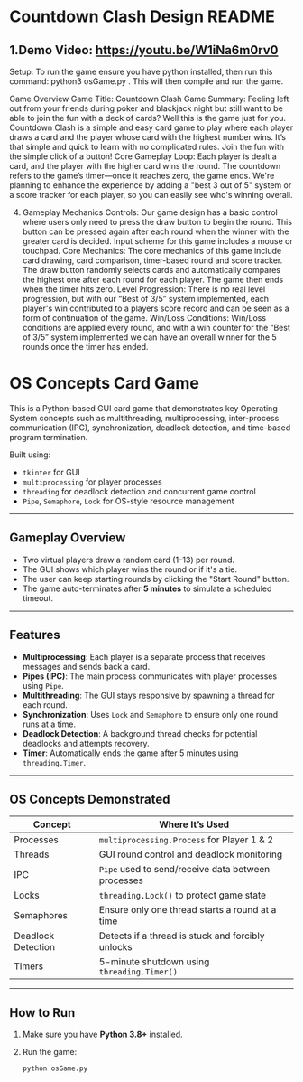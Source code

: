 # Countdown Clash Design README 

## 1.Demo Video: https://youtu.be/W1iNa6m0rv0

Setup:
To run the game ensure you have python installed, then run this command: python3 osGame.py . This will then compile and run the game. 


Game Overview
Game Title: Countdown Clash
Game Summary: Feeling left out from your friends during poker and blackjack night but still want to be able to join the fun with a deck of cards? Well this is the game just for you. Countdown Clash is a simple and easy card game to play where each player draws a card and the player whose card with the highest number wins. It’s that simple and quick to learn with no complicated rules. Join the fun with the simple click of a button!
Core Gameplay Loop: Each player is dealt a card, and the player with the higher card wins the round. The countdown refers to the game’s timer—once it reaches zero, the game ends. We're planning to enhance the experience by adding a "best 3 out of 5" system or a score tracker for each player, so you can easily see who's winning overall.

   4. Gameplay Mechanics
Controls: Our game design has a basic control where users only need to press the draw button to begin the round. This button can be pressed again after each round when the winner with the greater card is decided. Input scheme for this game includes a mouse or touchpad.
Core Mechanics: The core mechanics of this game include card drawing, card comparison, timer-based round and score tracker. The draw button randomly selects cards and automatically compares the highest one after each round for each player. The game then ends when the timer hits zero.
Level Progression: There is no real level progression, but with our “Best of 3/5” system implemented, each player's win contributed to a players score record and can be seen as a form of continuation of the game.
Win/Loss Conditions: Win/Loss conditions are applied every round, and with a win counter for the “Best of 3/5” system implemented we can have an overall winner for the 5 rounds once the timer has ended.

# OS Concepts Card Game

This is a Python-based GUI card game that demonstrates key Operating System concepts such as multithreading, multiprocessing, inter-process communication (IPC), synchronization, deadlock detection, and time-based program termination.

Built using:

- `tkinter` for GUI
- `multiprocessing` for player processes
- `threading` for deadlock detection and concurrent game control
- `Pipe`, `Semaphore`, `Lock` for OS-style resource management

---

## Gameplay Overview

- Two virtual players draw a random card (1–13) per round.
- The GUI shows which player wins the round or if it's a tie.
- The user can keep starting rounds by clicking the "Start Round" button.
- The game auto-terminates after **5 minutes** to simulate a scheduled timeout.

---

## Features

- **Multiprocessing**: Each player is a separate process that receives messages and sends back a card.
- **Pipes (IPC)**: The main process communicates with player processes using `Pipe`.
- **Multithreading**: The GUI stays responsive by spawning a thread for each round.
- **Synchronization**: Uses `Lock` and `Semaphore` to ensure only one round runs at a time.
- **Deadlock Detection**: A background thread checks for potential deadlocks and attempts recovery.
- **Timer**: Automatically ends the game after 5 minutes using `threading.Timer`.

---

## OS Concepts Demonstrated

| Concept            | Where It’s Used                                    |
| ------------------ | -------------------------------------------------- |
| Processes          | `multiprocessing.Process` for Player 1 & 2         |
| Threads            | GUI round control and deadlock monitoring          |
| IPC                | `Pipe` used to send/receive data between processes |
| Locks              | `threading.Lock()` to protect game state           |
| Semaphores         | Ensure only one thread starts a round at a time    |
| Deadlock Detection | Detects if a thread is stuck and forcibly unlocks  |
| Timers             | 5-minute shutdown using `threading.Timer()`        |

---

## How to Run

1. Make sure you have **Python 3.8+** installed.

2. Run the game:

   ```bash
   python osGame.py
   ```
